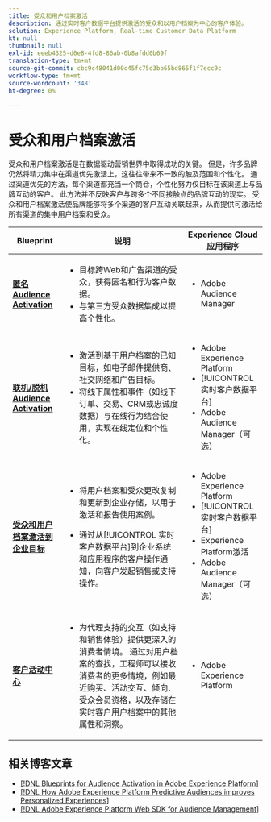 ```yaml
---
title: 受众和用户档案激活
description: 通过实时客户数据平台提供激活的受众和以用户档案为中心的客户体​验。
solution: Experience Platform, Real-time Customer Data Platform
kt: null
thumbnail: null
exl-id: eeeb4325-d0e8-4fd8-86ab-0b8afdd0b69f
translation-type: tm+mt
source-git-commit: cbc9c48041d00c45fc75d3bb65bd865f1f7ecc9c
workflow-type: tm+mt
source-wordcount: '348'
ht-degree: 0%

---
```



# 受众和用户档案激活

受众和用户档案激活是在数据驱动营销世界中取得成功的关键。 但是，许多品牌仍然将精力集中在渠道优先激活上，这往往带来不一致的触及范围和个性化。 通过渠道优先的方法，每个渠道都充当一个筒仓，个性化努力仅目标在该渠道上与品牌互动的客户。 此方法并不反映客户与跨多个不同接触点的品牌互动的现实。 受众和用户档案激活使品牌能够将多个渠道的客户互动关联起来，从而提供可激活给所有渠道的集中用户档案和受众。

| Blueprint | 说明 | Experience Cloud应用程序 |
|---|---|---|
| **[匿名Audience Activation](anonymous.md)** | <ul><li>目标跨Web和广告渠道的受众，获得匿名和行为客户数据。</li><li>与第三方受众数据集成以提高个性化。</li></ul> | <ul><li>Adobe Audience Manager</li></ul> |
| **[联机/脱机Audience Activation](online-offline.md)** | <ul><li>激活到基于用户档案的已知目标，如电子邮件提供商、社交网络和广告目标。 </li><li>将线下属性和事件（如线下订单、交易、CRM或忠诚度数据）与在线行为结合使用，实现在线定位和个性化。</li></ul> | <ul><li>Adobe Experience Platform</li><li> [!UICONTROL 实时客户数据平台]</li><li>Adobe Audience Manager（可选）</li></ul> |
| **[受众和用户档案激活到企业目标](enterprise-destinations.md)** | <ul><li>将用户档案和受众更改复制和更新到企业存储，以用于激活和报告使用案例。 </li></ul><ul><li>通过从[!UICONTROL 实时客户数据平台]到企业系统和应用程序的客户操作通知，向客户发起销售或支持操作。</li></ul> | <ul><li>Adobe Experience Platform</li><li>[!UICONTROL 实时客户数据平台]</li><li>Experience Platform激活</li><li>Adobe Audience Manager（可选）</li></ul> |
| **[客户活动中心](customer-activity.md)** | <ul><li>为代理支持的交互（如支持和销售体验）提供更深入的消费者情境。 通过对用户档案的查找，工程师可以接收消费者的更多情境，例如最近购买、活动交互、倾向、受众会员资格，以及存储在实时客户用户档案中的其他属性和洞察。</li></ul> | <ul><li>Adobe Experience Platform</li></ul> |

## 相关博客文章

* [[!DNL Blueprints for Audience Activation in Adobe Experience Platform]](https://medium.com/adobetech/a-blueprint-for-audience-activation-in-adobe-experience-platform-b2b30fae90fd)
* [[!DNL How Adobe Experience Platform Predictive Audiences improves Personalized Experiences]](https://medium.com/adobetech/how-adobe-experience-platform-predictive-audiences-improves-personalized-experiences-1f75a60cb7a3)
* [[!DNL Adobe Experience Platform Web SDK for Audience Management]](https://medium.com/adobetech/adobe-experience-platform-web-sdk-for-audience-management-751fa6d063bc)
